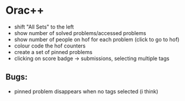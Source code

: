 # Orac++

- shift "All Sets" to the left
- show number of solved problems/accessed problems
- show number of people on hof for each problem (click to go to hof)
- colour code the hof counters
- create a set of pinned problems
- clicking on score badge -> submissions, selecting multiple tags

## Bugs:
- pinned problem disappears when no tags selected (i think)